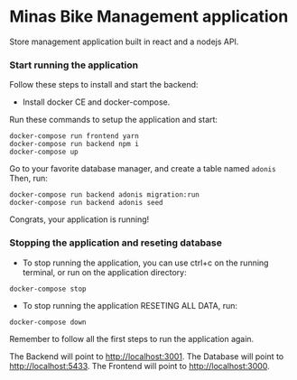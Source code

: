 # Minas Bike Management application

Store management application built in react and a nodejs API.

### Start running the application

Follow these steps to install and start the backend:
* Install docker CE and docker-compose.

Run these commands to setup the application and start:

```
docker-compose run frontend yarn
docker-compose run backend npm i
docker-compose up
```
Go to your favorite database manager, and create a table named ```adonis```
Then, run:
```
docker-compose run backend adonis migration:run
docker-compose run backend adonis seed
```

Congrats, your application is running!

### Stopping the application and reseting database

* To stop running the application, you can use ctrl+c on the running terminal, or run on the application directory:
```
docker-compose stop
```

* To stop running the application RESETING ALL DATA, run:
```
docker-compose down
```
Remember to follow all the first steps to run the application again.

The Backend will point to [http://localhost:3001](http://localhost:3001).
The Database will point to [http://localhost:5433](http://localhost:5433).
The Frontend will point to [http://localhost:3000](http://localhost:3000).